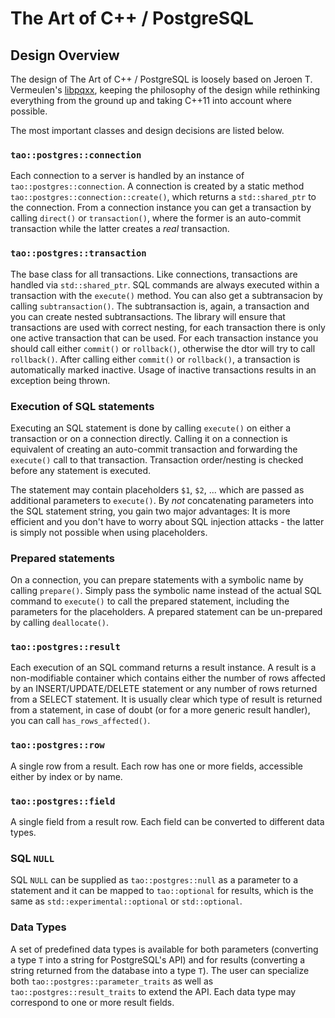 # The Art of C++ / PostgreSQL

## Design Overview

The design of The Art of C++ / PostgreSQL is loosely based on Jeroen T. Vermeulen's [libpqxx](http://pqxx.org/development/libpqxx/), keeping the philosophy of the design while rethinking everything from the ground up and taking C++11 into account where possible.

The most important classes and design decisions are listed below.

### `tao::postgres::connection`

Each connection to a server is handled by an instance of `tao::postgres::connection`. A connection is created by a static method `tao::postgres::connection::create()`, which returns a `std::shared_ptr` to the connection. From a connection instance you can get a transaction by calling `direct()` or `transaction()`, where the former is an auto-commit transaction while the latter creates a *real* transaction.

### `tao::postgres::transaction`

The base class for all transactions. Like connections, transactions are handled via `std::shared_ptr`. SQL commands are always executed within a transaction with the `execute()` method. You can also get a subtransacion by calling `subtransaction()`. The subtransaction is, again, a transaction and you can create nested subtransactions. The library will ensure that transactions are used with correct nesting, for each transaction there is only one active transaction that can be used. For each transaction instance you should call either `commit()` or `rollback()`, otherwise the dtor will try to call `rollback()`. After calling either `commit()` or `rollback()`, a transaction is automatically marked inactive. Usage of inactive transactions results in an exception being thrown.

### Execution of SQL statements

Executing an SQL statement is done by calling `execute()` on either a transaction or on a connection directly. Calling it on a connection is equivalent of creating an auto-commit transaction and forwarding the `execute()` call to that transaction. Transaction order/nesting is checked before any statement is executed.

The statement may contain placeholders `$1`, `$2`, ... which are passed as additional parameters to `execute()`. By *not* concatenating parameters into the SQL statement string, you gain two major advantages: It is more efficient and you don't have to worry about SQL injection attacks - the latter is simply not possible when using placeholders.

### Prepared statements

On a connection, you can prepare statements with a symbolic name by calling `prepare()`. Simply pass the symbolic name instead of the actual SQL command to `execute()` to call the prepared statement, including the parameters for the placeholders. A prepared statement can be un-prepared by calling `deallocate()`.

### `tao::postgres::result`

Each execution of an SQL command returns a result instance. A result is a non-modifiable container which contains either the number of rows affected by an INSERT/UPDATE/DELETE statement or any number of rows returned from a SELECT statement. It is usually clear which type of result is returned from a statement, in case of doubt (or for a more generic result handler), you can call `has_rows_affected()`.

### `tao::postgres::row`

A single row from a result. Each row has one or more fields, accessible either by index or by name.

### `tao::postgres::field`

A single field from a result row. Each field can be converted to different data types.

### SQL `NULL`

SQL `NULL` can be supplied as `tao::postgres::null` as a parameter to a statement and it can be mapped to `tao::optional` for results, which is the same as `std::experimental::optional` or `std::optional`.

### Data Types

A set of predefined data types is available for both parameters (converting a type `T` into a string for PostgreSQL's API) and for results (converting a string returned from the database into a type `T`). The user can specialize both `tao::postgres::parameter_traits` as well as `tao::postgres::result_traits` to extend the API. Each data type may correspond to one or more result fields.

